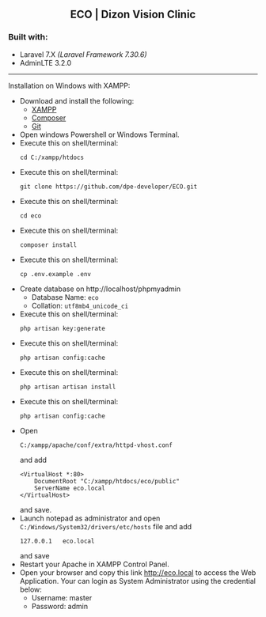 <h2 align="center">ECO | Dizon Vision Clinic</h2>

### Built with:

 - Laravel 7.X <i>(Laravel Framework 7.30.6)</i>
 - AdminLTE 3.2.0
---

<p>Installation on Windows with XAMPP:</p>

- Download and install the following:
  - <a href="https://www.apachefriends.org/xampp-files/7.4.24/xampp-windows-x64-7.4.24-0-VC15-installer.exe" target="_blank">XAMPP</a>
  - <a href="https://getcomposer.org/Composer-Setup.exe" target="_blank">Composer</a>
  - <a href="https://git-scm.com/download/win" target="_blank">Git</a>
- Open windows Powershell or Windows Terminal.
- Execute this on shell/terminal: 
  ```
  cd C:/xampp/htdocs
  ```
- Execute this on shell/terminal: 
  ```
  git clone https://github.com/dpe-developer/ECO.git
  ```
- Execute this on shell/terminal: 
  ```
  cd eco
  ```
- Execute this on shell/terminal: 
  ```
  composer install
  ```
- Execute this on shell/terminal: 
  ```
  cp .env.example .env
  ```
- Create database on http://localhost/phpmyadmin
  - Database Name: <code>eco</code>
  - Collation: <code>utf8mb4_unicode_ci</code>
- Execute this on shell/terminal: 
  ```
  php artisan key:generate
  ```
- Execute this on shell/terminal: 
  ```
  php artisan config:cache
  ```
- Execute this on shell/terminal: 
  ```
  php artisan artisan install
  ```
- Execute this on shell/terminal: 
  ```
  php artisan config:cache
  ```
- Open 
  ```
  C:/xampp/apache/conf/extra/httpd-vhost.conf
  ```
   and add
    ```
    <VirtualHost *:80>
        DocumentRoot "C:/xampp/htdocs/eco/public"
        ServerName eco.local
    </VirtualHost>
    ```
    and save.
- Launch notepad as administrator and open <code>C:/Windows/System32/drivers/etc/hosts</code> file and add
    ```
    127.0.0.1   eco.local
    ```
    and save
- Restart your Apache in XAMPP Control Panel.
- Open your browser and copy this link http://eco.local to access the Web Application. Your can login as System Administrator using the credential below:
  - Username: master
  - Password: admin